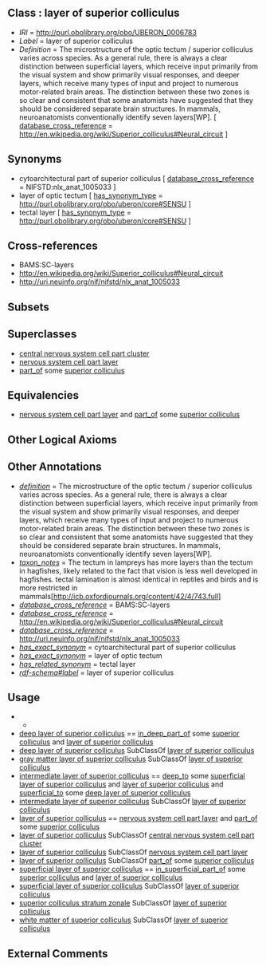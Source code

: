 
## Class : layer of superior colliculus

 * *IRI* = http://purl.obolibrary.org/obo/UBERON_0006783
 * *Label* = layer of superior colliculus
 * *Definition* = The microstructure of the optic tectum / superior colliculus varies across species. As a general rule, there is always a clear distinction between superficial layers, which receive input primarily from the visual system and show primarily visual responses, and deeper layers, which receive many types of input and project to numerous motor-related brain areas. The distinction between these two zones is so clear and consistent that some anatomists have suggested that they should be considered separate brain structures. In mammals, neuroanatomists conventionally identify seven layers[WP]. [ [database_cross_reference](../../ef/oboInOwl#hasDbXref.md) = http://en.wikipedia.org/wiki/Superior_colliculus#Neural_circuit ]

## Synonyms

 * cytoarchitectural part of superior colliculus [ [database_cross_reference](../../ef/oboInOwl#hasDbXref.md) = NIFSTD:nlx_anat_1005033 ]
 * layer of optic tectum [ [has_synonym_type](../../pe/oboInOwl#hasSynonymType.md) = http://purl.obolibrary.org/obo/uberon/core#SENSU ]
 * tectal layer [ [has_synonym_type](../../pe/oboInOwl#hasSynonymType.md) = http://purl.obolibrary.org/obo/uberon/core#SENSU ]

## Cross-references

 * BAMS:SC-layers
 * http://en.wikipedia.org/wiki/Superior_colliculus#Neural_circuit
 * http://uri.neuinfo.org/nif/nifstd/nlx_anat_1005033

## Subsets


## Superclasses

 * [central nervous system cell part cluster](../../UBERON/15/UBERON_0011215.md)
 * [nervous system cell part layer](../../UBERON/03/UBERON_0022303.md)
 * [part_of](../../BFO/50/BFO_0000050.md) some [superior colliculus](../../UBERON/45/UBERON_0001945.md)

## Equivalencies

 * [nervous system cell part layer](../../UBERON/03/UBERON_0022303.md) and [part_of](../../BFO/50/BFO_0000050.md) some [superior colliculus](../../UBERON/45/UBERON_0001945.md)

## Other Logical Axioms


## Other Annotations

 * *[definition](../../IAO/15/IAO_0000115.md)* = The microstructure of the optic tectum / superior colliculus varies across species. As a general rule, there is always a clear distinction between superficial layers, which receive input primarily from the visual system and show primarily visual responses, and deeper layers, which receive many types of input and project to numerous motor-related brain areas. The distinction between these two zones is so clear and consistent that some anatomists have suggested that they should be considered separate brain structures. In mammals, neuroanatomists conventionally identify seven layers[WP].
 * *[taxon_notes](../../UBPROP/08/UBPROP_0000008.md)* = The tectum in lampreys has more layers than the tectum in hagfishes, likely related to the fact that vision is less well developed in hagfishes. tectal lamination is almost identical in reptiles and birds and is more restricted in mammals[http://icb.oxfordjournals.org/content/42/4/743.full]
 * *[database_cross_reference](../../ef/oboInOwl#hasDbXref.md)* = BAMS:SC-layers
 * *[database_cross_reference](../../ef/oboInOwl#hasDbXref.md)* = http://en.wikipedia.org/wiki/Superior_colliculus#Neural_circuit
 * *[database_cross_reference](../../ef/oboInOwl#hasDbXref.md)* = http://uri.neuinfo.org/nif/nifstd/nlx_anat_1005033
 * *[has_exact_synonym](../../ym/oboInOwl#hasExactSynonym.md)* = cytoarchitectural part of superior colliculus
 * *[has_exact_synonym](../../ym/oboInOwl#hasExactSynonym.md)* = layer of optic tectum
 * *[has_related_synonym](../../ym/oboInOwl#hasRelatedSynonym.md)* = tectal layer
 * *[rdf-schema#label](../../el/rdf-schema#label.md)* = layer of superior colliculus

## Usage

 * -
 * [deep layer of superior colliculus](../../UBERON/93/UBERON_0006793.md) == [in_deep_part_of](../../BSPO/01/BSPO_0001101.md) some [superior colliculus](../../UBERON/45/UBERON_0001945.md) and [layer of superior colliculus](../../UBERON/83/UBERON_0006783.md)
 * [deep layer of superior colliculus](../../UBERON/93/UBERON_0006793.md) SubClassOf [layer of superior colliculus](../../UBERON/83/UBERON_0006783.md)
 * [gray matter layer of superior colliculus](../../UBERON/85/UBERON_0006785.md) SubClassOf [layer of superior colliculus](../../UBERON/83/UBERON_0006783.md)
 * [intermediate layer of superior colliculus](../../UBERON/92/UBERON_0006792.md) == [deep_to](../../BSPO/07/BSPO_0000107.md) some [superficial layer of superior colliculus](../../UBERON/91/UBERON_0006791.md) and [layer of superior colliculus](../../UBERON/83/UBERON_0006783.md) and [superficial_to](../../BSPO/08/BSPO_0000108.md) some [deep layer of superior colliculus](../../UBERON/93/UBERON_0006793.md)
 * [intermediate layer of superior colliculus](../../UBERON/92/UBERON_0006792.md) SubClassOf [layer of superior colliculus](../../UBERON/83/UBERON_0006783.md)
 * [layer of superior colliculus](../../UBERON/83/UBERON_0006783.md) == [nervous system cell part layer](../../UBERON/03/UBERON_0022303.md) and [part_of](../../BFO/50/BFO_0000050.md) some [superior colliculus](../../UBERON/45/UBERON_0001945.md)
 * [layer of superior colliculus](../../UBERON/83/UBERON_0006783.md) SubClassOf [central nervous system cell part cluster](../../UBERON/15/UBERON_0011215.md)
 * [layer of superior colliculus](../../UBERON/83/UBERON_0006783.md) SubClassOf [nervous system cell part layer](../../UBERON/03/UBERON_0022303.md)
 * [layer of superior colliculus](../../UBERON/83/UBERON_0006783.md) SubClassOf [part_of](../../BFO/50/BFO_0000050.md) some [superior colliculus](../../UBERON/45/UBERON_0001945.md)
 * [superficial layer of superior colliculus](../../UBERON/91/UBERON_0006791.md) == [in_superficial_part_of](../../BSPO/00/BSPO_0001100.md) some [superior colliculus](../../UBERON/45/UBERON_0001945.md) and [layer of superior colliculus](../../UBERON/83/UBERON_0006783.md)
 * [superficial layer of superior colliculus](../../UBERON/91/UBERON_0006791.md) SubClassOf [layer of superior colliculus](../../UBERON/83/UBERON_0006783.md)
 * [superior colliculus stratum zonale](../../UBERON/14/UBERON_0022314.md) SubClassOf [layer of superior colliculus](../../UBERON/83/UBERON_0006783.md)
 * [white matter of superior colliculus](../../UBERON/86/UBERON_0006786.md) SubClassOf [layer of superior colliculus](../../UBERON/83/UBERON_0006783.md)

## External Comments


